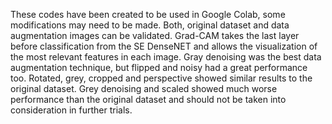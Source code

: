 These codes have been created to be used in Google Colab, some modifications may need to be made.
Both, original dataset and data augmentation images can be validated.
Grad-CAM takes the last layer before classification from the SE DenseNET and allows the visualization of the most relevant features in each image.
Gray denoising was the best data augmentation technique, but flipped and noisy had a great performance too. 
Rotated, grey, cropped and perspective showed similar results to the original dataset.
Grey denoising and scaled showed much worse performance than the original dataset and should not be taken into consideration in further trials.
